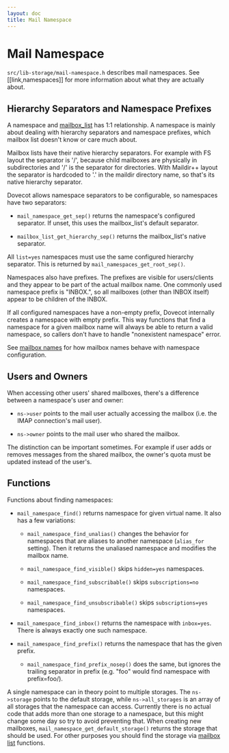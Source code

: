 ```yaml
---
layout: doc
title: Mail Namespace
---
```


# Mail Namespace

`src/lib-storage/mail-namespace.h` describes mail namespaces. See
[[link,namespaces]] for more information about what they are actually about.

## Hierarchy Separators and Namespace Prefixes

A namespace and [mailbox_list](mailbox_list) has 1:1
relationship. A namespace is mainly about dealing with hierarchy separators
and namespace prefixes, which mailbox list doesn't know or care much about.

Mailbox lists have their native hierarchy separators. For example with
FS layout the separator is '/', because child mailboxes are physically
in subdirectories and '/' is the separator for directories. With
Maildir++ layout the separator is hardcoded to '.' in the
maildir directory name, so that's its native hierarchy separator.

Dovecot allows namespace separators to be configurable, so namespaces have two
separators:

- `mail_namespace_get_sep()` returns the namespace's configured separator.
  If unset, this uses the mailbox_list's default separator.

- `mailbox_list_get_hierarchy_sep()` returns the mailbox_list's native
  separator.

All `list=yes` namespaces must use the same configured hierarchy separator.
This is returned by `mail_namespaces_get_root_sep()`.

Namespaces also have prefixes. The prefixes are visible for
users/clients and they appear to be part of the actual mailbox name. One
commonly used namespace prefix is "INBOX.", so all mailboxes (other than
INBOX itself) appear to be children of the INBOX.

If all configured namespaces have a non-empty prefix, Dovecot internally
creates a namespace with empty prefix. This way functions that find a namespace
for a given mailbox name will always be able to return a valid namespace, so
callers don't have to handle "nonexistent namespace" error.

See [mailbox names](mailbox_list#mailbox-names) for how
mailbox names behave with namespace configuration.

## Users and Owners

When accessing other users' shared mailboxes, there's a difference
between a namespace's user and owner:

- `ns->user` points to the mail user actually accessing the mailbox
  (i.e. the IMAP connection's mail user).

- `ns->owner` points to the mail user who shared the mailbox.

The distinction can be important sometimes. For example if user adds or
removes messages from the shared mailbox, the owner's quota must be
updated instead of the user's.

## Functions

Functions about finding namespaces:

- `mail_namespace_find()` returns namespace for given virtual name.
  It also has a few variations:

  - `mail_namespace_find_unalias()` changes the behavior for namespaces
    that are aliases to another namespace (`alias_for` setting). Then it
    returns the unaliased namespace and modifies the mailbox name.

  - `mail_namespace_find_visible()` skips `hidden=yes` namespaces.

  - `mail_namespace_find_subscribable()` skips `subscriptions=no`
    namespaces.

  - `mail_namespace_find_unsubscribable()` skips `subscriptions=yes`
     namespaces.

- `mail_namespace_find_inbox()` returns the namespace with `inbox=yes`.
  There is always exactly one such namespace.

- `mail_namespace_find_prefix()` returns the namespace that has the given
  prefix.

  - `mail_namespace_find_prefix_nosep()` does the same, but ignores
    the trailing separator in prefix (e.g. "foo" would find namespace
    with prefix=foo/).

A single namespace can in theory point to multiple storages. The
`ns->storage` points to the default storage, while `ns->all_storages` is
an array of all storages that the namespace can access. Currently there is no
actual code that adds more than one storage to a namespace, but this might
change some day so try to avoid preventing that. When creating new mailboxes,
`mail_namespace_get_default_storage()` returns the storage that should
be used. For other purposes you should find the storage via
[mailbox list](mailbox_list) functions.
